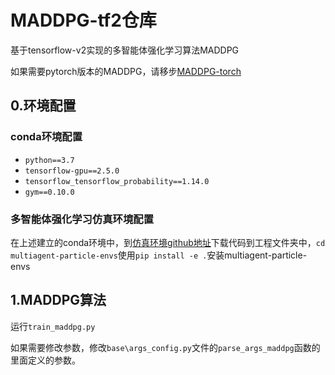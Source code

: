 # MADDPG-tf2仓库
基于tensorflow-v2实现的多智能体强化学习算法MADDPG

如果需要pytorch版本的MADDPG，请移步[MADDPG-torch](https://github.com/white-bubbleee/MADDPG-torch)
## 0.环境配置
### conda环境配置
 - `python==3.7`
 - `tensorflow-gpu==2.5.0`
 - `tensorflow_tensorflow_probability==1.14.0`
 - `gym==0.10.0`

### 多智能体强化学习仿真环境配置
在上述建立的conda环境中，到[仿真环境github地址](https://github.com/openai/multiagent-particle-envs)下载代码到工程文件夹中，`cd multiagent-particle-envs`使用`pip install -e .`安装multiagent-particle-envs


## 1.MADDPG算法
运行`train_maddpg.py`

如果需要修改参数，修改`base\args_config.py`文件的`parse_args_maddpg`函数的里面定义的参数。


